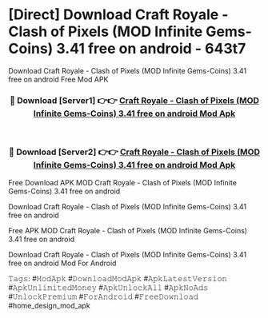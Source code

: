 # [Direct] Download Craft Royale - Clash of Pixels (MOD Infinite Gems-Coins) 3.41 free on android - 643t7
Download Craft Royale - Clash of Pixels (MOD Infinite Gems-Coins) 3.41 free on android Free Mod APK

<div align="center">
<h3>🔴 Download [Server1] 👉👉 <a href="https://apk-comot.site?title=Craft_Royale_-_Clash_of_Pixels_(MOD_Infinite_Gems-Coins)_3.41_free_on_android">Craft Royale - Clash of Pixels (MOD Infinite Gems-Coins) 3.41 free on android Mod Apk</a></h3><br>

<h3>🔴 Download [Server2] 👉👉 <a href="https://apk-comot.site?title=Craft_Royale_-_Clash_of_Pixels_(MOD_Infinite_Gems-Coins)_3.41_free_on_android">Craft Royale - Clash of Pixels (MOD Infinite Gems-Coins) 3.41 free on android Mod Apk</a></h3>
</div>


Free Download APK MOD Craft Royale - Clash of Pixels (MOD Infinite Gems-Coins) 3.41 free on android

Download Craft Royale - Clash of Pixels (MOD Infinite Gems-Coins) 3.41 free on android 

Free APK MOD Craft Royale - Clash of Pixels (MOD Infinite Gems-Coins) 3.41 free on android 

Download Craft Royale - Clash of Pixels (MOD Infinite Gems-Coins) 3.41 free on android Mod For Android

𝚃𝚊𝚐𝚜: #𝙼𝚘𝚍𝙰𝚙𝚔 #𝙳𝚘𝚠𝚗𝚕𝚘𝚊𝚍𝙼𝚘𝚍𝙰𝚙𝚔 #𝙰𝚙𝚔𝙻𝚊𝚝𝚎𝚜𝚝𝚅𝚎𝚛𝚜𝚒𝚘𝚗 #𝙰𝚙𝚔𝚄𝚗𝚕𝚒𝚖𝚒𝚝𝚎𝚍𝙼𝚘𝚗𝚎𝚢 #𝙰𝚙𝚔𝚄𝚗𝚕𝚘𝚌𝚔𝙰𝚕𝚕 #𝙰𝚙𝚔𝙽𝚘𝙰𝚍𝚜 #𝚄𝚗𝚕𝚘𝚌𝚔𝙿𝚛𝚎𝚖𝚒𝚞𝚖 #𝙵𝚘𝚛𝙰𝚗𝚍𝚛𝚘𝚒𝚍 #𝙵𝚛𝚎𝚎𝙳𝚘𝚠𝚗𝚕𝚘𝚊𝚍 #home_design_mod_apk